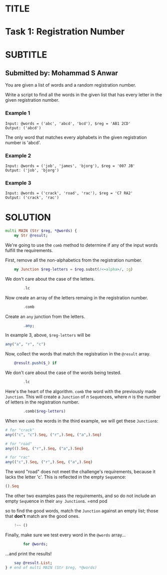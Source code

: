 TITLE
=====

Task 1: Registration Number
===========================

SUBTITLE
========



Submitted by: Mohammad S Anwar
------------------------------

You are given a list of words and a random registration number.

Write a script to find all the words in the given list that has every letter in the given registration number.

### Example 1

    Input: @words = ('abc', 'abcd', 'bcd'), $reg = 'AB1 2CD'
    Output: ('abcd')

The only word that matches every alphabets in the given registration number is 'abcd'.

### Example 2

    Input: @words = ('job', 'james', 'bjorg'), $reg = '007 JB'
    Output: ('job', 'bjorg')

### Example 3

    Input: @words = ('crack', 'road', 'rac'), $reg = 'C7 RA2'
    Output: ('crack', 'rac')

SOLUTION
========



```raku
multi MAIN (Str $reg, *@words) {
    my Str @result;
```

We're going to use the `comb` method to determine if any of the input words fulfill the requirements. 

First, remove all the non-alphabetics from the registration number.

```raku
    my Junction $reg-letters = $reg.subst(/<-alpha>/, :g)
```

We don't care about the case of the letters.

```raku
        .lc
```

Now create an array of the letters remaing in the registration number.

```raku
        .comb
```

Create an `any` junction from the letters.

```raku
        .any;
```

In example 3, above, `$reg-letters` will be 

```raku
any("a", "r", "c")
```

Now, collect the words that match the registration in the `@result` array.

```raku
    @result.push($_) if
```

We don't care about the case of the words being tested.

```raku
        .lc
```

Here's the heart of the algorithm. `comb` the word with the previously made `Junction`. This will create a `Junction` of *n* `Seq`uences, where *n* is the number of letters in the registration number. 

```raku
        .comb($reg-letters)
```

When we `comb` the words in the third example, we will get these `Junction`s:

```raku
# for "crack"
any(("c", "c").Seq, ("r",).Seq, ("a",).Seq)

# for "road"
any(().Seq, ("r",).Seq, ("a",).Seq)

# for "rac"
any(("c",).Seq, ("r",).Seq, ("a",).Seq)
```

The word "road" does not meet the challenge's requirements, because it lacks the letter 'c'. This is reflected in the empty `Seq`uence: 

```raku
().Seq
```

The other two examples pass the requirements, and so do not include an empty `Seq`uence in their `any Junction`s. =end pod

so to find the good words, match the `Junction` against an empty list; those that **don't** match are the good ones.

```raku
    !~~ ()
```

Finally, make sure we test every word in the `@words` array...

```raku
        for @words;
```

...and print the results!

```raku
    say @result.List;
} # end of multi MAIN (Str $reg, *@words)

